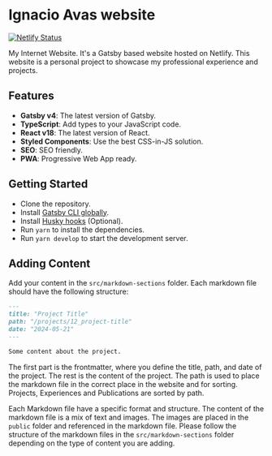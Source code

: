 # Ignacio Avas website

[![Netlify Status](https://api.netlify.com/api/v1/badges/18c4e988-b58a-4aa9-bfba-7dcff2f60d18/deploy-status)](https://app.netlify.com/sites/ignacioavas/deploys)

My Internet Website. It's a Gatsby based website hosted on Netlify.
This website is a personal project to showcase my professional experience and projects.

## Features

- **Gatsby v4**: The latest version of Gatsby.
- **TypeScript**: Add types to your JavaScript code.
- **React v18**: The latest version of React.
- **Styled Components**: Use the best CSS-in-JS solution.
- **SEO**: SEO friendly.
- **PWA**: Progressive Web App ready.

## Getting Started

- Clone the repository.
- Install [Gatsby CLI globally](https://www.gatsbyjs.com/docs/tutorial/getting-started/part-0/).
- Install [Husky hooks](https://typicode.github.io/husky/get-started.html) (Optional).
- Run `yarn` to install the dependencies.
- Run `yarn develop` to start the development server.

## Adding Content

Add your content in the `src/markdown-sections` folder. Each markdown file should have the following structure:

```markdown
---
title: "Project Title"
path: "/projects/12_project-title"
date: "2024-05-21"
---

Some content about the project.
```

The first part is the frontmatter, where you define the title, path, and date of the project. The rest is the content of the project. The path is used to place the markdown file in the correct place in the website and for sorting.
Projects, Experiences and Publications are sorted by path.

Each Markdown file have a specific format and structure. The content of the markdown file is a mix of text and images. The images are placed in the `public` folder and referenced in the markdown file. Please follow the structure of the markdown files in the `src/markdown-sections` folder depending on the type of content you are adding.
